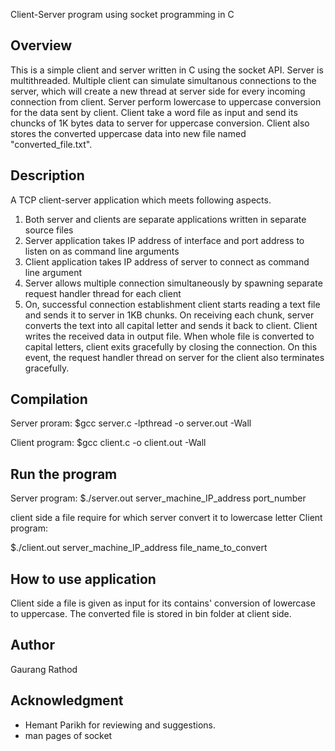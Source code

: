 Client-Server program using socket programming in C

## Overview

This is a simple client and server written in C using the socket API. Server is
multithreaded. Multiple client can simulate simultanous connections to the
server, which will create a new thread at server side for every incoming
connection from client. Server perform lowercase to uppercase conversion for
the data sent by client. Client take a word file as input and send its chuncks
of 1K bytes data to server for uppercase conversion. Client also stores the
converted uppercase data into new file named "converted_file.txt".

## Description

A TCP client-server application which meets following aspects.
1.	Both server and clients are separate applications written in separate
source files
2.	Server application takes IP address of interface and port address to
listen on as command line arguments
3.	Client application takes IP address of server to connect as command line
argument
4.	Server allows multiple connection simultaneously by spawning separate
request handler thread for each client
5.	On, successful connection establishment client starts reading a text
file and sends it to server in 1KB chunks. On receiving each chunk, server
converts the text into all capital letter and sends it back to client. Client
writes the received data in output file. When whole file is converted to capital
letters, client exits gracefully by closing the connection. On this event, the
request handler thread on server for the client also terminates gracefully.


## Compilation

Server proram:
$gcc server.c -lpthread -o server.out -Wall

Client program:
$gcc client.c -o client.out -Wall

## Run the program

Server program:
$./server.out server_machine_IP_address port_number

client side a file require for which server convert it to lowercase letter
Client program:

$./client.out server_machine_IP_address file_name_to_convert

## How to use application

Client side a file is given as input for its contains' conversion of lowercase
to uppercase. The converted file is stored in bin folder at client side.

## Author

Gaurang Rathod

## Acknowledgment

* Hemant Parikh for reviewing and suggestions.
* man pages of socket
